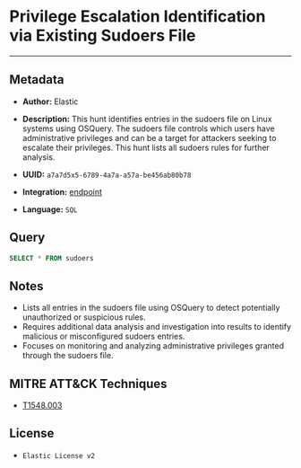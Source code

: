 # Privilege Escalation Identification via Existing Sudoers File

---

## Metadata

- **Author:** Elastic
- **Description:** This hunt identifies entries in the sudoers file on Linux systems using OSQuery. The sudoers file controls which users have administrative privileges and can be a target for attackers seeking to escalate their privileges. This hunt lists all sudoers rules for further analysis.

- **UUID:** `a7a7d5x5-6789-4a7a-a57a-be456ab80b78`
- **Integration:** [endpoint](https://docs.elastic.co/integrations/endpoint)
- **Language:** `SQL`

## Query

```sql
SELECT * FROM sudoers
```

## Notes

- Lists all entries in the sudoers file using OSQuery to detect potentially unauthorized or suspicious rules.
- Requires additional data analysis and investigation into results to identify malicious or misconfigured sudoers entries.
- Focuses on monitoring and analyzing administrative privileges granted through the sudoers file.
## MITRE ATT&CK Techniques

- [T1548.003](https://attack.mitre.org/techniques/T1548/003)

## License

- `Elastic License v2`
